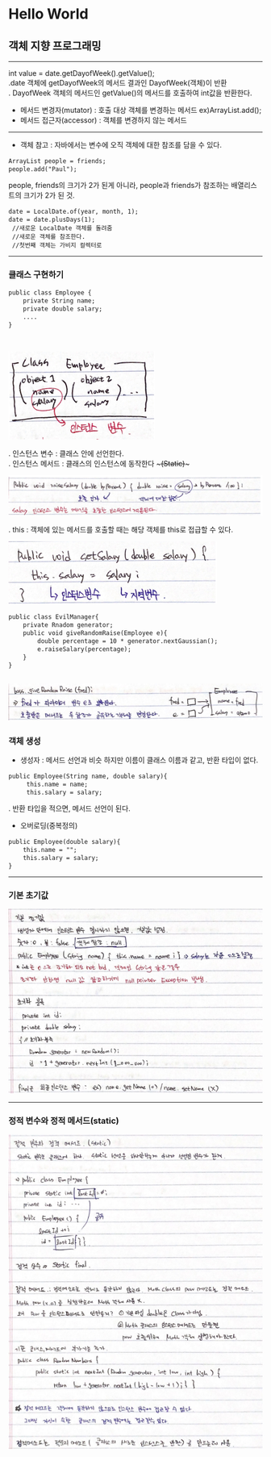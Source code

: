 # Hello World
## 객체 지향 프로그래밍
---
int value = date.getDayofWeek().getValue();<br>
.date 객체에 getDayofWeek의 메서드 결과인 DayofWeek(객체)이 반환<br>
. DayofWeek 객체의 메서드인 getValue()의 메서드를 호출하여 int값을 반환한다.<br>

* 메서드 변경자(mutator) : 호출 대상 객체를 변경하는 메서드 ex)ArrayList.add();
* 메서드 접근자(accessor) : 객체를 변경하지 않는 메서드
--- 

- 객체 참고 : 자바에서는 변수에 오직 객체에 대한 참조를 담을 수 있다.<br>
<pre><code>ArrayList<String> people = friends;
people.add("Paul");</code></pre>
people, friends의 크기가 2가 된게 아니라, people과 friends가 참조하는 배열리스트의 크기가 2가 된 것.
<pre><code>date = LocalDate.of(year, month, 1);
date = date.plusDays(1);
 //새로운 LocalDate 객체를 돌려줌
 //새로운 객체를 참조한다.
 //첫번째 객체는 가비지 컬렉터로</code></pre>
---
### 클래스 구현하기
<pre><code>public class Employee {
    private String name;
    private double salary;
    ....
}</code></pre><br>

 ![ex_screenshot](../img/class_1.png)<br>

. 인스턴스 변수 : 클래스 안에 선언한다.<br>
. 인스턴스 메서드 : 클래스의 인스턴스에 동작한다 ~~~(Static)~~~<br>

 ![ex_screenshot](../img/class_2.png)<br>

 . this : 객체에 있는 메서드를 호출할 때는 해당 객체를 this로 접급할 수 있다.<br>

 ![ex_screenshot](../img/class_3.png)<br>

<pre><code>public class EvilManager{
    private Rnadom generator;
    public void giveRandomRaise(Employee e){
        double percentage = 10 * generator.nextGaussian();
        e.raiseSalary(percentage);
    }
}</code></pre> 
 ![ex_screenshot](../img/class_4.png)<br>
 --- 
 ### 객체 생성<br>
 - 생성자 : 메서드 선언과 비슷 하지만 이름이 클래스 이름과 같고, 반환 타입이 없다.
 <pre><code>public Employee(String name, double salary){
     this.name = name;
     this.salary = salary;</code></pre>
. 반환 타입을 적으면, 메서드 선언이 된다.<br>
- 오버로딩(중복정의)<br>
<pre><code>public Employee(double salary){
    this.name = "";
    this.salary = salary;
}</code></pre>
---
### 기본 초기값<br>
 ![ex_screenshot](../img/class_5.png)<br>
 
 ---
 ### 정적 변수와 정적 메서드(static)<br>
 ![ex_screenshot](../img/class_6.png)<br>